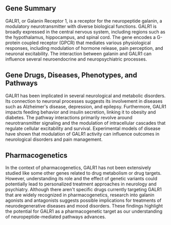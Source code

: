 ## Gene Summary
GALR1, or Galanin Receptor 1, is a receptor for the neuropeptide galanin, a modulatory neurotransmitter with diverse biological functions. GALR1 is broadly expressed in the central nervous system, including regions such as the hypothalamus, hippocampus, and spinal cord. The gene encodes a G-protein coupled receptor (GPCR) that mediates various physiological responses, including modulation of hormone release, pain perception, and neuronal excitability. The interaction between galanin and GALR1 can influence several neuroendocrine and neuropsychiatric processes.

## Gene Drugs, Diseases, Phenotypes, and Pathways
GALR1 has been implicated in several neurological and metabolic disorders. Its connection to neuronal processes suggests its involvement in diseases such as Alzheimer's disease, depression, and epilepsy. Furthermore, GALR1 impacts feeding behavior and insulin secretion, linking it to obesity and diabetes. The pathway interactions primarily revolve around neurotransmitter signaling and the modulation of intracellular cascades that regulate cellular excitability and survival. Experimental models of disease have shown that modulation of GALR1 activity can influence outcomes in neurological disorders and pain management.

## Pharmacogenetics
In the context of pharmacogenetics, GALR1 has not been extensively studied like some other genes related to drug metabolism or drug targets. However, understanding its role and the effect of genetic variants could potentially lead to personalized treatment approaches in neurology and psychiatry. Although there aren't specific drugs currently targeting GALR1 that are widely recognized in pharmacogenetics, research into galanin agonists and antagonists suggests possible implications for treatments of neurodegenerative diseases and mood disorders. These findings highlight the potential for GALR1 as a pharmacogenetic target as our understanding of neuropeptide-mediated pathways advances.